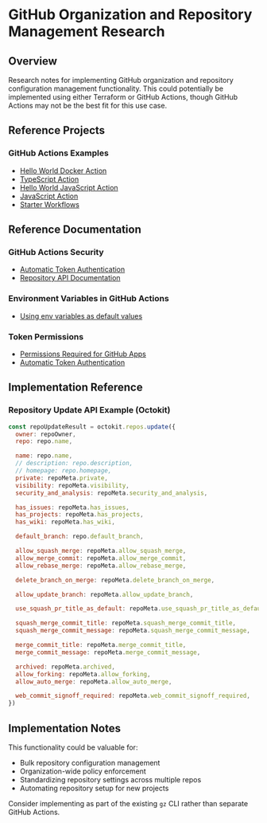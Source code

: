 # GitHub Organization and Repository Management Research

## Overview
Research notes for implementing GitHub organization and repository configuration management functionality. This could potentially be implemented using either Terraform or GitHub Actions, though GitHub Actions may not be the best fit for this use case.

## Reference Projects

### GitHub Actions Examples
- [Hello World Docker Action](https://github.com/actions/hello-world-docker-action)
- [TypeScript Action](https://github.com/actions/typescript-action)  
- [Hello World JavaScript Action](https://github.com/actions/hello-world-javascript-action)
- [JavaScript Action](https://github.com/actions/javascript-action)
- [Starter Workflows](https://github.com/actions/starter-workflows)

## Reference Documentation

### GitHub Actions Security
- [Automatic Token Authentication](https://docs.github.com/ko/actions/security-for-github-actions/security-guides/automatic-token-authentication)
- [Repository API Documentation](https://docs.github.com/en/rest/repos/repos?apiVersion=2022-11-28#update-a-repository)

### Environment Variables in GitHub Actions
- [Using env variables as default values](https://stackoverflow.com/questions/73955908/how-to-use-env-variable-as-default-value-for-input-in-github-actions)

### Token Permissions
- [Permissions Required for GitHub Apps](https://docs.github.com/ko/rest/authentication/permissions-required-for-github-apps?apiVersion=2022-11-28)
- [Automatic Token Authentication](https://docs.github.com/en/actions/security-for-github-actions/security-guides/automatic-token-authentication)

## Implementation Reference

### Repository Update API Example (Octokit)

```javascript
const repoUpdateResult = octokit.repos.update({
  owner: repoOwner,
  repo: repo.name,

  name: repo.name,
  // description: repo.description,
  // homepage: repo.homepage,
  private: repoMeta.private,
  visibility: repoMeta.visibility,
  security_and_analysis: repoMeta.security_and_analysis,

  has_issues: repoMeta.has_issues,
  has_projects: repoMeta.has_projects,
  has_wiki: repoMeta.has_wiki,

  default_branch: repo.default_branch,

  allow_squash_merge: repoMeta.allow_squash_merge,
  allow_merge_commit: repoMeta.allow_merge_commit,
  allow_rebase_merge: repoMeta.allow_rebase_merge,

  delete_branch_on_merge: repoMeta.delete_branch_on_merge,

  allow_update_branch: repoMeta.allow_update_branch,

  use_squash_pr_title_as_default: repoMeta.use_squash_pr_title_as_default,

  squash_merge_commit_title: repoMeta.squash_merge_commit_title,
  squash_merge_commit_message: repoMeta.squash_merge_commit_message,

  merge_commit_title: repoMeta.merge_commit_title,
  merge_commit_message: repoMeta.merge_commit_message,

  archived: repoMeta.archived,
  allow_forking: repoMeta.allow_forking,
  allow_auto_merge: repoMeta.allow_auto_merge,

  web_commit_signoff_required: repoMeta.web_commit_signoff_required,
})
```

## Implementation Notes

This functionality could be valuable for:
- Bulk repository configuration management
- Organization-wide policy enforcement  
- Standardizing repository settings across multiple repos
- Automating repository setup for new projects

Consider implementing as part of the existing `gz` CLI rather than separate GitHub Actions.